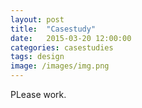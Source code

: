 ```yaml
---
layout: post
title:  "Casestudy"
date:   2015-03-20 12:00:00
categories: casestudies
tags: design
image: /images/img.png
---
```


<p>PLease work.</p>


